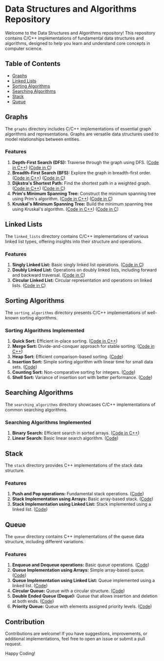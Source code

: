 # Data Structures and Algorithms Repository

Welcome to the Data Structures and Algorithms repository! This repository contains C/C++ implementations of fundamental data structures and algorithms, designed to help you learn and understand core concepts in computer science.

## Table of Contents

- [Graphs](#graphs)
- [Linked Lists](#linked-lists)
- [Sorting Algorithms](#sorting-algorithms)
- [Searching Algorithms](#searching-algorithms)
- [Stack](#stack)
- [Queue](#queue)

## Graphs

The `graphs` directory includes C/C++ implementations of essential graph algorithms and representations. Graphs are versatile data structures used to model relationships between entities.

### Features

1. **Depth-First Search (DFS):** Traverse through the graph using DFS. ([Code in C++](./Graphs/DFS.cpp)) ([Code in C](./Graphs/DFS.c))
2. **Breadth-First Search (BFS):** Explore the graph in breadth-first order. ([Code in C++](./Graphs/BFS.cpp)) ([Code in C](./Graphs/BFS.c))
3. **Dijkstra's Shortest Path:** Find the shortest path in a weighted graph. ([Code in C++](./Graphs/DijkstrasAlgorithm.cpp)) ([Code in C](./Graphs/DijkstrasAlgorithm.c))
4. **Prim's Minimum Spanning Tree:** Construct the minimum spanning tree using Prim's algorithm. ([Code in C++](./Graphs/PrimsAlgorithm.cpp)) ([Code in C](./Graphs/Prim.c))
5. **Kruskal's Minimum Spanning Tree:** Build the minimum spanning tree using Kruskal's algorithm. ([Code in C++](./Graphs/KruskalsAlgorithm.cpp)) ([Code in C](./Graphs/Kruskal.c))

## Linked Lists

The `linked_lists` directory contains C/C++ implementations of various linked list types, offering insights into their structure and operations.

### Features

1. **Singly Linked List:** Basic singly linked list operations. ([Code in C](./Linked-Llists/SinglyLinkedList.c))
2. **Doubly Linked List:** Operations on doubly linked lists, including forward and backward traversal. ([Code in C](./Linked%20Lists/DoublyLinkedLists.c))
3. **Circular Linked List:** Circular representation and operations on linked lists. ([Code in C](./Linked_-Lists/CircularLinkedList.c))

## Sorting Algorithms

The `sorting_algorithms` directory presents C/C++ implementations of well-known sorting algorithms.

### Sorting Algorithms Implemented

1. **Quick Sort:** Efficient in-place sorting. ([Code in C++](./Sorting/2.QuickSort.cpp))
2. **Merge Sort:** Divide-and-conquer approach for stable sorting. ([Code in C++](./Sorting/1.MergeSort.cpp))
3. **Heap Sort:** Efficient comparison-based sorting. ([Code](./sorting_algorithms/HeapSort.cpp))
4. **Insertion Sort:** Simple sorting algorithm with linear time for small data sets. ([Code](./sorting_algorithms/InsertionSort.cpp))
5. **Counting Sort:** Non-comparative sorting for integers. ([Code](./sorting_algorithms/CountingSort.cpp))
6. **Shell Sort:** Variance of insertion sort with better performance. ([Code](./sorting_algorithms/ShellSort.cpp))

## Searching Algorithms

The `searching_algorithms` directory showcases C/C++ implementations of common searching algorithms.

### Searching Algorithms Implemented

1. **Binary Search:** Efficient search in sorted arrays. ([Code in C++](./Searching/1.BinarySearch.cpp))
2. **Linear Search:** Basic linear search algorithm. ([Code](./Searching/LinearSearch.cpp))

## Stack

The `stack` directory provides C++ implementations of the stack data structure.

### Features

1. **Push and Pop operations:** Fundamental stack operations. ([Code](./stack/Stack.cpp))
2. **Stack Implementation using Arrays:** Basic array-based stack. ([Code](./stack/ArrayStack.cpp))
3. **Stack Implementation using Linked List:** Stack implemented using a linked list. ([Code](./stack/LinkedListStack.cpp))

## Queue

The `queue` directory contains C++ implementations of the queue data structure, including different variations.

### Features

1. **Enqueue and Dequeue operations:** Basic queue operations. ([Code](./queue/Queue.cpp))
2. **Queue Implementation using Arrays:** Simple array-based queue. ([Code](./queue/ArrayQueue.cpp))
3. **Queue Implementation using Linked List:** Queue implemented using a linked list. ([Code](./queue/LinkedListQueue.cpp))
4. **Circular Queue:** Queue with a circular structure. ([Code](./queue/CircularQueue.cpp))
5. **Double Ended Queue (Deque):** Queue that allows insertion and deletion at both ends. ([Code](./queue/Deque.cpp))
6. **Priority Queue:** Queue with elements assigned priority levels. ([Code](./queue/PriorityQueue.cpp))

## Contribution

Contributions are welcome! If you have suggestions, improvements, or additional implementations, feel free to open an issue or submit a pull request.

Happy Coding!
